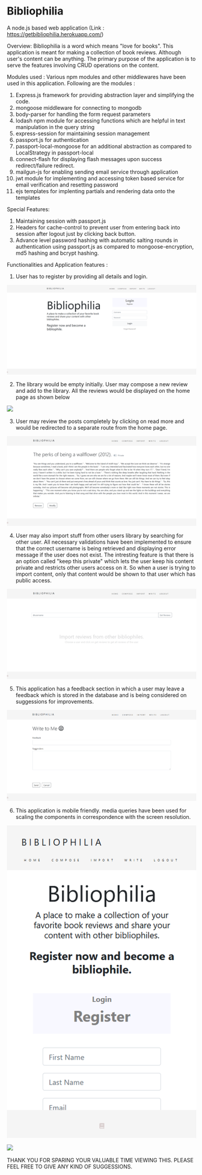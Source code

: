 # Bibliophilia
A node.js based web application (Link : https://getbibliophilia.herokuapp.com/)

Overview: 
Bibliophilia is a word which means "love for books". This application is meant for making a collection of book reviews. Although user's content can be anything. The primary purpose of the application is to serve the features involving CRUD operations on the content. 

Modules used :
Various npm modules and other middlewares have been used in this application. Following are the modules : 

1. Express.js framework for providing abstraction layer and simplifying the code.
2. mongoose middleware for connecting to mongodb
3. body-parser for handling the form request parameters
4. lodash npm module for accessing functions which are helpful in text manipulation in the query string
5. express-session for maintaining session management
6. passport.js for authentication
7. passport-local-mongoose for an additional abstraction as compared to LocalStrategy in passport-local
8. connect-flash for displaying flash messages upon success redirect/failure redirect.
9. mailgun-js for enabling sending email service through application
10. jwt module for implementing and accessing token based service for email verification and resetting password
11. ejs templates for implenting partials and rendering data onto the templates

Special Features: 
1. Maintaining session with passport.js
2. Headers for cache-control to prevent user from entering back into session after logout just by clicking back button.
3. Advance level password hashing with automatic salting rounds in authentication using passport.js as compared to mongoose-encryption, md5 hashing and bcrypt hashing.


Functionalities and Application features :
1. User has to register by providing all details and login.

![](web-view-EntryPage.png)

2. The library would be empty initially. User may compose a new review and add to the library. All the reviews would be displayed on the home page as shown below

![](web-view-HomePage.png)

3. User may review the posts completely by clicking on read more and would be redirected to a separate route from the home page.

![](web-view-Content.png)

4. User may also import stuff from other users library by searching for other user. All necessary validations have been implemented to ensure that the correct username is being retrieved and displaying error message if the user does not exist. The intresting feature is that there is an option called "keep this private" which lets the user keep his content private and restricts other users access on it. So when a user is trying to import content, only that content would be shown to that user which has public access. 

![](web-view-ImportPage.png)

5. This application has a feedback section in which a user may leave a feedback which is stored in the database and is being considered on suggessions for improvements.

![](web-view-Feedback.png)

6. This application is mobile friendly. media queries have been used for scaling the components in correspondence with the screen resolution.

![](mobile-view-EntryPage.png)

![](mobile-view-ContentPage.png)

THANK YOU FOR SPARING YOUR VALUABLE TIME VIEWING THIS. PLEASE FEEL FREE TO GIVE ANY KIND OF SUGGESSIONS.
